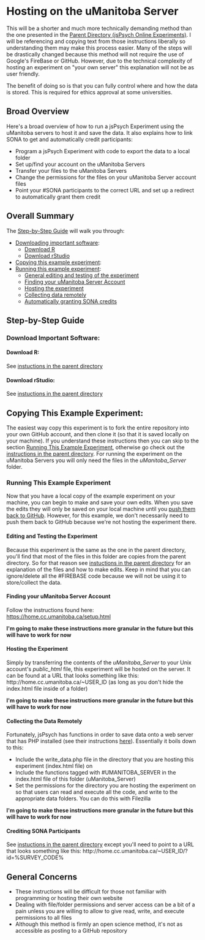# Hosting on the uManitoba Server

This will be a shorter and much more technically demanding method than the one presented in the [Parent Directory (jsPsych Online Experiments)](https://github.com/SmithBradleyC/jsPsych_Online_Experiments). I will be referencing and copying text from those instructions liberally so understanding them may make this process easier. Many of the steps will be drastically changed because this method will not require the use of Google's FireBase or GitHub. However, due to the technical complexity of hosting an experiment on "your own server" this explanation will not be as user friendly.

The benefit of doing so is that you can fully control where and how the data is stored. This is required for ethics approval at some universities.

## Broad Overview 

Here's a broad overview of how to run a jsPsych Experiment using the uManitoba servers to host it and save the data. It also explains how to link SONA to get and automatically credit participants:
- Program a jsPsych Experiment with code to export the data to a local folder
- Set up/find your account on the uManitoba Servers
- Transfer your files to the uManitoba Servers
- Change the permissions for the files on your uManitoba Server account files
- Point your #SONA participants to the correct URL and set up a redirect to automatically grant them credit

## Overall Summary

The [Step-by-Step Guide](#step-by-step-guide) will walk you through:
- [Downloading important software](#download-important-software):
  - [Download R](#download-r)
  - [Download rStudio](#download-rstudio)
- [Copying this example experiment](#copying-this-example-experiment):
- [Running this example experiment](#running-this-example-experiment):
  - [General editing and testing of the experiment](#editing-and-testing-the-experiment)
  - [Finding your uManitoba Server Account](#finding-your-umanitoba-server-account)
  - [Hosting the experiment](#hosting-the-experiment)
  - [Collecting data remotely](#collecting-the-data-remotely)
  - [Automatically granting SONA credits](#crediting-sona-participants)

## Step-by-Step Guide

### Download Important Software:

#### Download R:

See [instuctions in the parent directory](https://github.com/SmithBradleyC/jsPsych_Online_Experiments#download-r)

#### Download rStudio:

See [instuctions in the parent directory](https://github.com/SmithBradleyC/jsPsych_Online_Experiments#download-rstudio)

## Copying This Example Experiment:

The easiest way copy this experiment is to fork the entire repository into your own GitHub account, and then clone it (so that it is saved locally on your machine). If you understand these instructions then you can skip to the section [Running This Example Experiment](#running-this-example-experiment), otherwise go check out the [instructions in the parent directory](https://github.com/SmithBradleyC/jsPsych_Online_Experiments#download-rstudio#copying-this-example-experiment). For running the experiment on the uManitoba Servers you will only need the files in the *uManitoba_Server* folder.

### Running This Example Experiment

Now that you have a local copy of the example experiment on your machine, you can begin to make and save your own edits. When you save the edits they will only be saved on your local machine until you [push them back to GitHub](#saving-edits-to-github). However, for this example, we don't necessarily need to push them back to GitHub because we're not hosting the experiment there.

#### Editing and Testing the Experiment

Because this experiment is the same as the one in the parent directory, you'll find that most of the files in this folder are copies from the parent directory. So for that reason see [instuctions in the parent directory](https://github.com/SmithBradleyC/jsPsych_Online_Experiments#download-rstudio) for an explanation of the files and how to make edits. Keep in mind that you can ignore/delete all the #FIREBASE code because we will not be using it to store/collect the data.

#### Finding your uManitoba Server Account

Follow the instructions found here: https://home.cc.umanitoba.ca/setup.html

**I'm going to make these instructions more granular in the future but this will have to work for now**

#### Hosting the Experiment

Simply by transferring the contents of the *uManitoba_Server* to your Unix account's *public_html* file, this experiment will be hosted on the server. It can be found at a URL that looks something like this: http:<i></i>//home.cc.umanitoba.ca/~USER_ID (as long as you don't hide the index.html file inside of a folder)

**I'm going to make these instructions more granular in the future but this will have to work for now**

#### Collecting the Data Remotely

Fortunately, jsPsych has functions in order to save data onto a web server that has PHP installed (see their instructions [here](https://www.jspsych.org/overview/data/#storing-data-permanently-as-a-file)). Essentially it boils down to this:
- Include the write_data.php file in the directory that you are hosting this experiment (index.html file) on
- Include the functions tagged with #UMANITOBA_SERVER in the index.html file of this folder (uManitoba_Server)
- Set the permissions for the directory you are hosting the experiment on so that users can read and execute all the code, and write to the appropriate data folders. You can do this with Filezilla

**I'm going to make these instructions more granular in the future but this will have to work for now**

#### Crediting SONA Participants

See [instuctions in the parent directory](https://github.com/SmithBradleyC/jsPsych_Online_Experiments#collecting-the-data-remotely) except you'll need to point to a URL that looks something like this: http:<i></i>//home.cc.umanitoba.ca/~USER_ID/?id=%SURVEY_CODE%

## General Concerns

- These instructions will be difficult for those not familiar with programming or hosting their own website
- Dealing with file/folder permissions and server access can be a bit of a pain unless you are willing to allow to give read, write, and execute permissions to all files
- Although this method is firmly an open science method, it's not as accessible as posting to a GitHub repository

